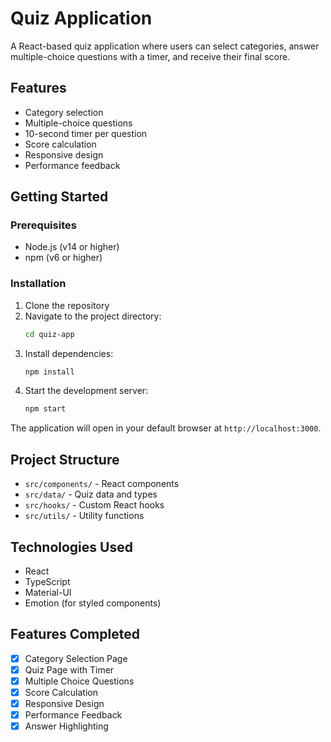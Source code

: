 # Quiz Application

A React-based quiz application where users can select categories, answer multiple-choice questions with a timer, and receive their final score.

## Features

- Category selection
- Multiple-choice questions
- 10-second timer per question
- Score calculation
- Responsive design
- Performance feedback

## Getting Started

### Prerequisites

- Node.js (v14 or higher)
- npm (v6 or higher)

### Installation

1. Clone the repository
2. Navigate to the project directory:
   ```bash
   cd quiz-app
   ```
3. Install dependencies:
   ```bash
   npm install
   ```
4. Start the development server:
   ```bash
   npm start
   ```

The application will open in your default browser at `http://localhost:3000`.

## Project Structure

- `src/components/` - React components
- `src/data/` - Quiz data and types
- `src/hooks/` - Custom React hooks
- `src/utils/` - Utility functions

## Technologies Used

- React
- TypeScript
- Material-UI
- Emotion (for styled components)

## Features Completed

- [x] Category Selection Page
- [x] Quiz Page with Timer
- [x] Multiple Choice Questions
- [x] Score Calculation
- [x] Responsive Design
- [x] Performance Feedback
- [x] Answer Highlighting
